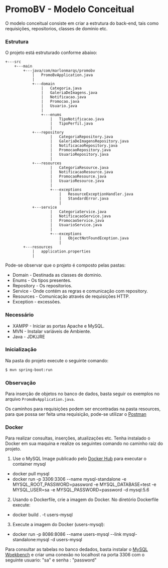 # PromoBV - Modelo Conceitual

O modelo conceitual consiste em criar a estrutura do back-end, tais como requisições, repositorios, classes de dominio etc.

### Estrutura

O projeto está estruturado conforme abaixo:

    +---src
        +---main
            +---java/com/marlonmarqs/promobv
                |   PromoBvApplication.java
                |
                +---domain
                    |   Categoria.java
                    |   GaleriaDeImagens.java
                    |   Notificacao.java
                    |   Promocao.java
                    |   Usuario.java
                    |
                    +---enums
                        |   TipoNotificacao.java
                        |   TipoPerfil.java
                        |
                +---repository
                        |   CategoriaRepository.java
                        |   GaleriaDeImagensRepository.java
                        |   NotificacaoRepository.java
                        |   PromocaoRepository.java
                        |   UsuarioRepository.java
                        |
                +---resources
                        |   CategoriaResource.java
                        |   NotificacaoResource.java
                        |   PromocaoResource.java
                        |   UsuarioResource.java
                        |
                        +---exceptions
                            |   ResourceExceptionHandler.java
                            |   StandardError.java
                            |
                +---service
                        |   CategoriaService.java
                        |   NotificacaoService.java
                        |   PromocaoService.java
                        |   UsuarioService.java
                        |
                        +---exceptions
                            |   ObjectNotFoundEception.java
                            |
            +---resources
                |   application.properties
                |
                
Pode-se observar que o projeto é composto pelas pastas:

* Domain - Destinada as classes de dominio.
* Enums - Os tipos presentes.
* Repository - Os repositorios.
* Service - Onde contém as regras e comunicação com repository.
* Resources - Comunicação através de requisições HTTP.
* Exception - excessões.

### Necessário

* XAMPP - Iniciar as portas Apache e MySQL.
* MVN - Instalar variáveis de Ambiente.
* Java - JDK/JRE

### Inicialização 

Na pasta do projeto execute o seguinte comando: 

```sh
$ mvn spring-boot:run
```
### Observação

Para inserção de objetos no banco de dados, basta seguir os exemplos no arquivo `PromoBvApplication.java`.

Os caminhos para requisições podem ser encontradas na pasta resources, para que possa ser feita uma requisição,
pode-se utilizar o [Postman](https://www.postman.com/downloads/)

### Docker

Para realizar consultas, inserções, atualizações etc. Tenha instalado o Docker em sua maquina e realize os seguintes comando no caminho raiz do projeto.

1. Use o MySQL Image publicado pelo [Docker Hub](https://hub.docker.com/_/mysql/) para executar o container mysql
* docker pull mysql
* docker run -p 3306:3306 --name mysql-standalone -e MYSQL_ROOT_PASSWORD=password -e MYSQL_DATABASE=test -e MYSQL_USER=sa -e MYSQL_PASSWORD=password -d mysql:5.6

2. Usando o Dockerfile, crie a imagem do Docker. No diretório Dockerfile execute: 
* docker build . -t users-mysql

3. Execute a imagem do Docker (users-mysql): 
* docker run -p 8086:8086 --name users-mysql --link mysql-standalone:mysql -d users-mysql

Para consultar as tabelas no banco dedados, basta instalar o [MySQL Woekbench](https://www.mysql.com/products/workbench/) e criar uma conexão no localhost na porta 3306 com o seguinte usuario: "sa" e senha : "password"


